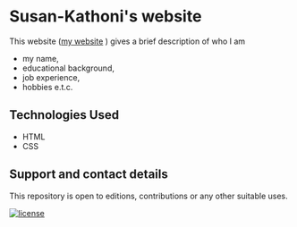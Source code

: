 # Susan-Kathoni's website  
This website ([my website](https://susan-kathoni.github.io/Portfolio)
) gives a brief description of who I am 
- my name,
- educational background, 
- job experience, 
- hobbies e.t.c.

## Technologies Used
- HTML
- CSS

## Support and contact details     
This repository is open to editions, contributions or any other suitable uses.       
          

[![license](https://img.shields.io/github/license/DAVFoundation/captain-n3m0.svg?style=flat-square)](https://github.com/DAVFoundation/captain-n3m0/blob/master/LICENSE)